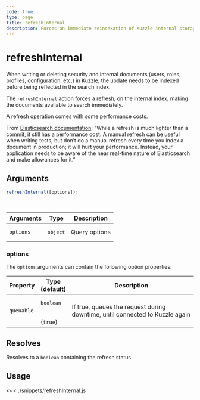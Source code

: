 ```yaml
---
code: true
type: page
title: refreshInternal
description: Forces an immediate reindexation of Kuzzle internal storage.
---
```


# refreshInternal

When writing or deleting security and internal documents (users, roles, profiles, configuration, etc.) in Kuzzle, the update needs to be indexed before being reflected in the search index.

The `refreshInternal` action forces a [refresh](//sdk/js/6/controllers/index/refresh), on the internal index, making the documents available to search immediately.

<div class="alert alert-info">
  A refresh operation comes with some performance costs.

From [Elasticsearch documentation](https://www.elastic.co/guide/en/elasticsearch/reference/current/docs-refresh.html):
"While a refresh is much lighter than a commit, it still has a performance cost. A manual refresh can be useful when writing tests, but don’t do a manual refresh every time you index a document in production; it will hurt your performance. Instead, your application needs to be aware of the near real-time nature of Elasticsearch and make allowances for it."

</div>

## Arguments

```js
refreshInternal([options]);
```

<br/>

| Arguments | Type              | Description   |
| --------- | ----------------- | ------------- |
| `options` | <pre>object</pre> | Query options |

### options

The `options` arguments can contain the following option properties:

| Property   | Type<br/>(default)              | Description                                                                  |
| ---------- | ------------------------------- | ---------------------------------------------------------------------------- |
| `queuable` | <pre>boolean</pre><br/>(`true`) | If true, queues the request during downtime, until connected to Kuzzle again |

## Resolves

Resolves to a `boolean` containing the refresh status.

## Usage

<<< ./snippets/refreshInternal.js
